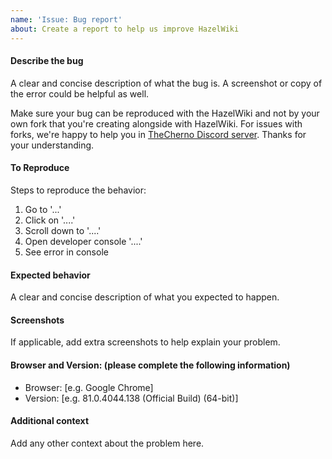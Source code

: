 ```yaml
---
name: 'Issue: Bug report'
about: Create a report to help us improve HazelWiki
---
```


#### Describe the bug
A clear and concise description of what the bug is.
A screenshot or copy of the error could be helpful as well.

Make sure your bug can be reproduced with the HazelWiki and not by your own fork that you're creating alongside with HazelWiki. For issues with forks, we're happy to help you in [TheCherno Discord server](https://thecherno.com/discord). Thanks for your understanding.

#### To Reproduce
Steps to reproduce the behavior:
1. Go to '...'
2. Click on '....'
3. Scroll down to '....'
4. Open developer console '....'
4. See error in console

#### Expected behavior
A clear and concise description of what you expected to happen.

#### Screenshots
If applicable, add extra screenshots to help explain your problem.

#### Browser and Version: (please complete the following information)
- Browser: [e.g. Google Chrome]
- Version: [e.g. 81.0.4044.138 (Official Build) (64-bit)]

#### Additional context
Add any other context about the problem here.


